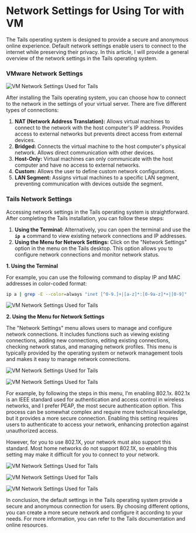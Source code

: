 # Network Settings for Using Tor with VM

The Tails operating system is designed to provide a secure and anonymous online experience. Default network settings enable users to connect to the internet while preserving their privacy. In this article, I will provide a general overview of the network settings in the Tails operating system.

### VMware Network Settings

![VM Network Settings Used for Tails](https://github.com/farukokutan/Threat-Intelligence-Research-Reports/releases/download/V2.0/Tails-Network-Settings-1.png)

After installing the Tails operating system, you can choose how to connect to the network in the settings of your virtual server. There are five different types of connections:

1. **NAT (Network Address Translation):** Allows virtual machines to connect to the network with the host computer's IP address. Provides access to external networks but prevents direct access from external devices.
2. **Bridged:** Connects the virtual machine to the host computer's physical network. Allows direct communication with other devices.
3. **Host-Only:** Virtual machines can only communicate with the host computer and have no access to external networks.
4. **Custom:** Allows the user to define custom network configurations.
5. **LAN Segment:** Assigns virtual machines to a specific LAN segment, preventing communication with devices outside the segment.

### Tails Network Settings

Accessing network settings in the Tails operating system is straightforward. After completing the Tails installation, you can follow these steps:

1. **Using the Terminal:** Alternatively, you can open the terminal and use the **`ip a`** command to view existing network connections and IP addresses.
2. **Using the Menu for Network Settings:** Click on the "Network Settings" option in the menu on the Tails desktop. This option allows you to configure network connections and monitor network status.

**1. Using the Terminal**

For example, you can use the following command to display IP and MAC addresses in color-coded format:

```bash
ip a | grep -E --color=always "inet [^0-9.]+|[a-z]*:[0-9a-z]*+|[0-9]"
```

![VM Network Settings Used for Tails](https://github.com/farukokutan/Threat-Intelligence-Research-Reports/releases/download/V2.0/Tails-Network-Settings-2.png)

**2. Using the Menu for Network Settings**

The "Network Settings" menu allows users to manage and configure network connections. It includes functions such as viewing existing connections, adding new connections, editing existing connections, checking network status, and managing network profiles. This menu is typically provided by the operating system or network management tools and makes it easy to manage network connections.

![VM Network Settings Used for Tails](https://github.com/farukokutan/Threat-Intelligence-Research-Reports/releases/download/V2.0/Tails-Network-Settings-3.png)

![VM Network Settings Used for Tails](https://github.com/farukokutan/Threat-Intelligence-Research-Reports/releases/download/V2.0/Tails-Network-Settings-4.png)

For example, by following the steps in this menu, I'm enabling 802.1x. 802.1x is an IEEE standard used for authentication and access control in wireless networks, and I prefer PEAP, the most secure authentication option. This process can be somewhat complex and require more technical knowledge, but it provides a more secure connection. Enabling this setting requires users to authenticate to access your network, enhancing protection against unauthorized access.

However, for you to use 802.1X, your network must also support this standard. Most home networks do not support 802.1X, so enabling this setting may make it difficult for you to connect to your network.

![VM Network Settings Used for Tails](https://github.com/farukokutan/Threat-Intelligence-Research-Reports/releases/download/V2.0/Tails-Network-Settings-5.png)

![VM Network Settings Used for Tails](https://github.com/farukokutan/Threat-Intelligence-Research-Reports/releases/download/V2.0/Tails-Network-Settings-6.png)

![VM Network Settings Used for Tails](https://github.com/farukokutan/Threat-Intelligence-Research-Reports/releases/download/V2.0/Tails-Network-Settings-7.png)

In conclusion, the default settings in the Tails operating system provide a secure and anonymous connection for users. By choosing different options, you can create a more secure network and configure it according to your needs. For more information, you can refer to the Tails documentation and online resources.